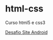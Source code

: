 # html-css
 Curso html5 e css3


<a href= "https://diegocard117.github.io/html-css/exercicios/desafio/" target='_blank'> Desafio Site Android</a> 